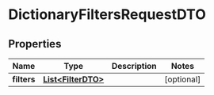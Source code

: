 # DictionaryFiltersRequestDTO

## Properties
Name | Type | Description | Notes
------------ | ------------- | ------------- | -------------
**filters** | [**List&lt;FilterDTO&gt;**](FilterDTO.md) |  |  [optional]
